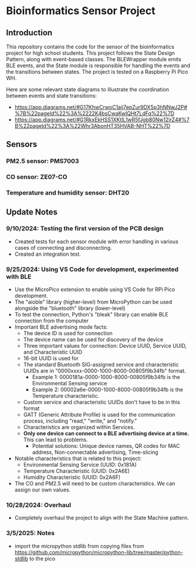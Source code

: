 # Bioinformatics Sensor Project

## Introduction
This repository contains the code for the sensor of the bioinformatics project for high school students. This project follows the State Design Pattern, along with event-based classes. The BLEWrapper module emits BLE events, and the State module is responsible for handling the events and the transitions between states. The project is tested on a Raspberry Pi Pico WH.

Here are some relevant state diagrams to illustrate the coordination between events and state transitions:
- https://app.diagrams.net/#G17KhwCrwoC1aij7epZur9DX5p3hNNwJ2P#%7B%22pageId%22%3A%2222K4bsCwaKwlQHt7LdFq%22%7D
- https://app.diagrams.net/#G1RkxEkHSS1XKtlL1wR5fJgb80Nw12jrZ4#%7B%22pageId%22%3A%22Whr3AbonHT35HVAB-NHT%22%7D

## Sensors
### PM2.5 sensor: PMS7003
### CO sensor: ZE07-CO
### Temperature and humidity sensor: DHT20

## Update Notes
### 9/10/2024: Testing the first version of the PCB design
* Created tests for each sensor module with error handling in various cases of connecting and disconnecting.
* Created an integration test.

### 9/25/2024: Using VS Code for development, experimented with BLE
* Use the MicroPico extension to enable using VS Code for RPi Pico development. 
* The "aioble" library (higher-level) from MicroPython can be used alongside the "bluetooth" library (lower-level)
* To test the connection, Python's "bleak" library can enable BLE connection from the computer
* Important BLE advertising mode facts:
    * The device ID is used for connection
    * The device name can be used for discovery of the device
    * Three important values for connection: Device UUID, Service UUID, and Characteristic UUID
    * 16-bit UUID is used for 
    * The standard Bluetooth SIG-assigned service and characteristic UUIDs are in "0000xxxx-0000-1000-8000-00805f9b34fb" format.
        * Example 1: 0000181a-0000-1000-8000-00805f9b34fb is the Environmental Sensing service
        * Example 2: 00002a6e-0000-1000-8000-00805f9b34fb is the Temperature characteristic.
    * Custom service and characteristic UUIDs don't have to be in this format
    * GATT (Generic Attribute Profile) is used for the communication process, including "read," "write," and "notify."
    * Characteristics are organized within Services.
    * **Only one device can connect to a BLE advertising device at a time.** This can lead to problems.
        * Potential solutions: Unique device names, QR codes for MAC address, Non-connectable advertising, Time-slicing
* Notable characteristics that is related to this project:
    * Environmental Sensing Service (UUID: 0x181A)
    * Temperature Characteristic (UUID: 0x2A6E)
    * Humidity Characteristic (UUID: 0x2A6F)
* The CO and PM2.5 will need to be custom characteristics. We can assign our own values.

### 10/28/2024: Overhaul
* Completely overhaul the project to align with the State Machine pattern.

### 3/5/2025: Notes
* import the micropython stdlib from copying files from https://github.com/micropython/micropython-lib/tree/master/python-stdlib to the pico

